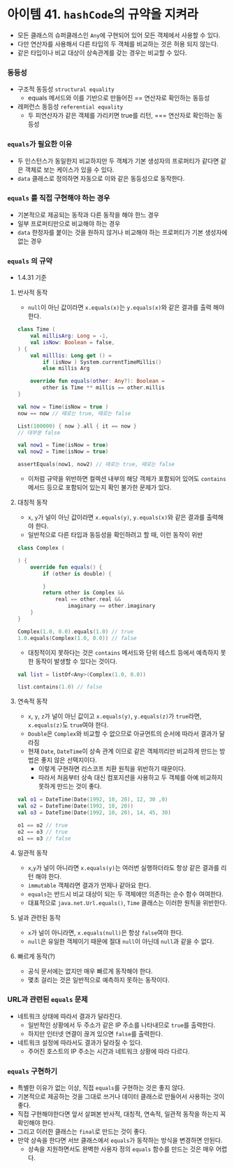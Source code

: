 # 아이템 41. `hashCode`의 규약을 지켜라

- 모든 클래스의 슈퍼클래스인 `Any`에 구현되어 있어 모든 객체에서 사용할 수 있다.
- 다만 연산자를 사용해서 다른 타입의 두 객체를 비교하는 것은 허용 되지 않는다.
- 같은 타입이나 비교 대상이 상속관계를 갖는 경우는 비교할 수 있다.

### 동등성

- 구조적 동등성 `structural equality`
    - equals 메서드와 이를 기반으로 만들어진 == 연산자로 확인하는 동등성
- 레퍼런스 동등성 `referential equality`
    - 두 피연산자가 같은 객체를 가리키면 true를 리턴, === 연산자로 확인하는 동등성

### `equals`가 필요한 이유

- 두 인스턴스가 동일한지 비교하지만 두 객체가 기본 생성자의 프로퍼티가 같다면 같은 객체로 보는 케이스가 있을 수 있다.
- `data` 클래스로 정의하면 자동으로 이와 같은 동등성으로 동작한다.

### `equals` 를 직접 구현해야 하는 경우

- 기본적으로 제공되는 동작과 다른 동작을 해야 한느 경우
- 일부 프로퍼티만으로 비교해야 하는 경우
- `data` 한정자를 붙이는 것을 원하지 않거나 비교해야 하는 프로퍼티가 기본 생성자에 없는 경우

### `equals` 의 규약 
- 1.4.31 기준
1. 반사적 동작
    - `null`이 아닌 값이라면 `x.equals(x)`는 `y.equals(x)`와 같은 결과를 출력 해야 한다.
    
    ```kotlin
    class Time (
    	val millisArg: Long = -1,
    	val isNow: Boolean = false,
    ) {
    	val milllis: Long get () =
    		if (isNow ) System.currentTimeMillis()
    		else millis Arg
    
    	override fun equals(other: Any?): Boolean = 
    		other is Time ** millis == other.millis
    }
    
    val now = Time(isNow = true )
    now == now // 때로는 true, 때로는 false
    
    List(100000) { now }.all { it == now }
    // 대부분 false
    
    val now1 = Time(isNow = true)
    val now2 = Time(isNow = true)
    
    assertEquals(now1, now2) // 때로는 true, 때로는 false
    ```
    
    - 이처럼 규약을 위반하면 컬렉션 내부의 해당 객체가 포함되어 있어도 `contains` 메서드 등으로 포함되어 있는지 확인 불가한 문제가 있다.
2. 대칭적 동작
    - `x`, `y`가 널이 아닌 값이라면 `x.equals(y)`, `y.equals(x)`와 같은 결과를 출력해야 한다.
    - 일반적으로 다른 타입과 동등성을 확인하려고 할 때, 이런 동작이 위반
    
    ```kotlin
    class Complex (
    
    ) {
    	override fun equals() {
    		if (other is double) {
    
    		}
    		return other is Complex && 
    			real == other.real &&
    				imaginary == other.imaginary
    	}
    }
    
    Complex(1.0, 0.0).equals(1.0) // true
    1.0.equals(Complex(1.0, 0.0)) // false
    ```
    
    - 대칭적이지 못하다는 것은 `contains` 메서드와 단위 테스트 등에서 예측하지 못한 동작이 발생할 수 있다는 것이다.
    
    ```kotlin
    val list = listOf<Any>(Complex(1.0, 0.0))
    
    list.contains(1.0) // false
    ```
    
3. 연속적 동작
    - `x`, `y`, `z`가 널이 아닌 값이고 `x.equals(y)`, `y.equals(z)`가 `true`라면, `x.equals(z)`도 `true`여야 한다.
    - `Double`은 `Complex`와 비교할 수 없으므로 아규먼트의 순서에 따라서 결과가 달라짐
    - 현재 `Date`, `DateTime`이 상속 관계 이므로 같은 객체끼리만 비교하게 만드는 방법은 좋지 않은 선택지이다.
        - 이렇게 구현하면 리스코프 치환 원칙을 위반하기 때문이다.
        - 따라서 처음부터 상속 대신 컴포지션을 사용하고 두 객체를 아예 비교하지 못하게 만드는 것이 좋다.
    
    ```kotlin
    val o1 = DateTime(Date(1992, 10, 20), 12, 30 ,0)
    val o2 = DateTime(Date(1992, 10, 20))
    val o3 = DateTime(Date(1992, 10, 20), 14, 45, 30)
    
    o1 == o2 // true
    o2 == o3 // true
    o1 == o3 // false
    
    ```
    
4. 일관적 동작
    - `x`,`y`가 널이 아니라면 `x.equals(y)`는 여러번 실행하더라도 항상 같은 결과를 리턴 해야 한다.
    - `immutable` 객체라면 결과가 언제나 같아요 한다.
    - `equals`는 반드시 비교 대상이 되는 두 객체에만 의존하는 순수 함수 여여한다.
    - 대표적으로 `java.net.Url.equals()`, `Time` 클래스는 이러한 원칙을 위반한다.
5. 널과 관련된 동작
    - `x`가 널이 아니라면, `x.equals(null)`은 항상 `false`여야 한다.
    - `null`은 유일한 객체이기 때문에 절대 `null`이 아닌데 `null`과 같을 수 없다.
6. 빠르게 동작(?)
    - 공식 문서에는 없지만 매우 빠르게 동작해야 한다.
    - 몇초 걸리는 것은 일반적으로 예측하지 못하는 동작이다.

### URL과 관련된 `equals` 문제

- 네트워크 상태에 따라서 결과가 달라진다.
    - 일반적인 상황에서 두 주소가 같은 IP 주소를 나타내므로 `true`를 출력한다.
    - 하지만 인터넷 연결이 끊겨 있으면 `false`를 출력한다.
- 네트워크 설정에 따라서도 결과가 달라질 수 있다.
    - 주어진 호스트의 IP 주소는 시간과 네트워크 상황에 따라 다르다.

### `equals` 구현하기

- 특별한 이유가 없는 이상, 직접 `equals`를 구현하는 것은 좋지 않다.
- 기본적으로 제공하는 것을 그대로 쓰거나 데이터 클래스로 만들어서 사용하는 것이 좋다.
- 직접 구현해야한다면 앞서 살펴본 반사적, 대칭적, 연속적, 일관적 동작을 하는지 꼭 확인해야 한다.
- 그리고 이러한 클래스는 `final`로 만드는 것이 좋다.
- 만약 상속을 한다면 서브 클래스에서 `equals`가 동작하는 방식을 변경하면 안된다.
    - 상속을 지원하면서도 완벽한 사용자 정의 `equals` 함수를 만드는 것은 매우 어렵다.
